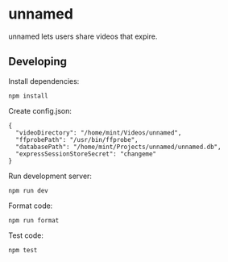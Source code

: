 # unnamed

unnamed lets users share videos that expire.

## Developing

Install dependencies:

    npm install

Create config.json:

```
{
  "videoDirectory": "/home/mint/Videos/unnamed",
  "ffprobePath": "/usr/bin/ffprobe",
  "databasePath": "/home/mint/Projects/unnamed/unnamed.db",
  "expressSessionStoreSecret": "changeme"
}
```

Run development server:

    npm run dev

Format code:

    npm run format

Test code:

    npm test
